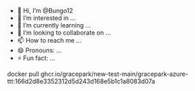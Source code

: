 - 👋 Hi, I’m @Bungo12
- 👀 I’m interested in ...
- 🌱 I’m currently learning ...
- 💞️ I’m looking to collaborate on ...
- 📫 How to reach me ...
- 😄 Pronouns: ...
- ⚡ Fun fact: ...

<!---
Bungo12/Bungo12 is a ✨ special ✨ repository because its `README.md` (this file) appears on your GitHub profile.
You can click the Preview link to take a look at your changes.
--->
docker pull ghcr.io/gracepark/new-test-main/gracepark-azure-ttt:166d2d8e3352312d5d243d168e5b1c1a8083d07a
